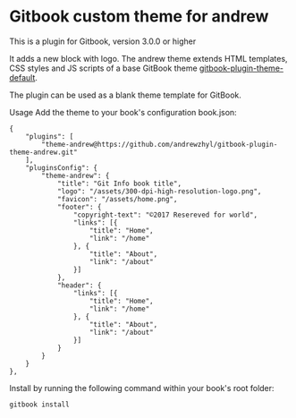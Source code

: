 # Gitbook custom theme for andrew
This is a plugin for Gitbook, version 3.0.0 or higher

It adds a new block with logo. The andrew theme extends HTML templates, CSS styles and JS scripts of a base GitBook theme [gitbook-plugin-theme-default](https://www.npmjs.com/package/gitbook-plugin-theme-default).

The plugin can be used as a blank theme template for GitBook.

Usage
Add the theme to your book's configuration book.json:

``` 
{
    "plugins": [
        "theme-andrew@https://github.com/andrewzhyl/gitbook-plugin-theme-andrew.git"
    ],
    "pluginsConfig": {
        "theme-andrew": {
            "title": "Git Info book title",
            "logo": "/assets/300-dpi-high-resolution-logo.png",
            "favicon": "/assets/home.png",
            "footer": {
                "copyright-text": "©2017 Resereved for world",
                "links": [{
                    "title": "Home",
                    "link": "/home"
                }, {
                    "title": "About",
                    "link": "/about"
                }]
            },
            "header": {
                "links": [{
                    "title": "Home",
                    "link": "/home"
                }, {
                    "title": "About",
                    "link": "/about"
                }]
            }
        }
    }
},
```

Install by running the following command within your book's root folder:

``` bash
gitbook install
```